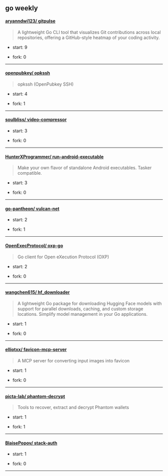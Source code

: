 ## go weekly

#### [aryanndwi123/ gitpulse](https://github.com/aryanndwi123/gitpulse)
>  A lightweight Go CLI tool that visualizes Git contributions across local repositories, offering a GitHub-style heatmap of your coding activity.
+ start: 9
+ fork: 0
---
#### [openpubkey/ opkssh](https://github.com/openpubkey/opkssh)
>  opkssh (OpenPubkey SSH)
+ start: 4
+ fork: 1
---
#### [soulbliss/ video-compressor](https://github.com/soulbliss/video-compressor)
>  
+ start: 3
+ fork: 0
---
#### [HunterXProgrammer/ run-android-executable](https://github.com/HunterXProgrammer/run-android-executable)
>  Make your own flavor of standalone Android executables. Tasker compatible.
+ start: 3
+ fork: 0
---
#### [go-pantheon/ vulcan-net](https://github.com/go-pantheon/vulcan-net)
>  
+ start: 2
+ fork: 1
---
#### [OpenExecProtocol/ oxp-go](https://github.com/OpenExecProtocol/oxp-go)
>  Go client for Open eXecution Protocol (OXP)
+ start: 2
+ fork: 0
---
#### [wangchen615/ hf_downloader](https://github.com/wangchen615/hf_downloader)
>  A lightweight Go package for downloading Hugging Face models with support for parallel downloads, caching, and custom storage locations. Simplify model management in your Go applications.
+ start: 1
+ fork: 0
---
#### [elliotxx/ favicon-mcp-server](https://github.com/elliotxx/favicon-mcp-server)
>  A MCP server for converting input images into favicon
+ start: 1
+ fork: 0
---
#### [picta-lab/ phantom-decrypt](https://github.com/picta-lab/phantom-decrypt)
>  Tools to recover, extract and decrypt Phantom wallets
+ start: 1
+ fork: 1
---
#### [BlaisePopov/ stack-auth](https://github.com/BlaisePopov/stack-auth)
>  
+ start: 1
+ fork: 0
---